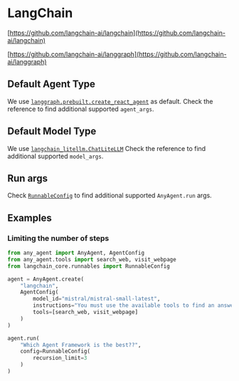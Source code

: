# LangChain

[https://github.com/langchain-ai/langchain](https://github.com/langchain-ai/langchain)

[https://github.com/langchain-ai/langgraph](https://github.com/langchain-ai/langgraph)

## Default Agent Type

We use [`langgraph.prebuilt.create_react_agent`](https://langchain-ai.github.io/langgraph/reference/agents/?h=create_rea#langgraph.prebuilt.chat_agent_executor.create_react_agent) as default.
Check the reference to find additional supported `agent_args`.

## Default Model Type

We use [`langchain_litellm.ChatLiteLLM`](https://python.langchain.com/docs/integrations/chat/litellm/#chatlitellm)
Check the reference to find additional supported `model_args`.

## Run args

Check [`RunnableConfig`](https://python.langchain.com/api_reference/core/runnables/langchain_core.runnables.config.RunnableConfig.html) to find additional supported `AnyAgent.run` args.

## Examples

### Limiting the number of steps

```python
from any_agent import AnyAgent, AgentConfig
from any_agent.tools import search_web, visit_webpage
from langchain_core.runnables import RunnableConfig

agent = AnyAgent.create(
    "langchain",
    AgentConfig(
        model_id="mistral/mistral-small-latest",
        instructions="You must use the available tools to find an answer",
        tools=[search_web, visit_webpage]
    )
)

agent.run(
    "Which Agent Framework is the best??",
    config=RunnableConfig(
        recursion_limit=3
    )
)
```
